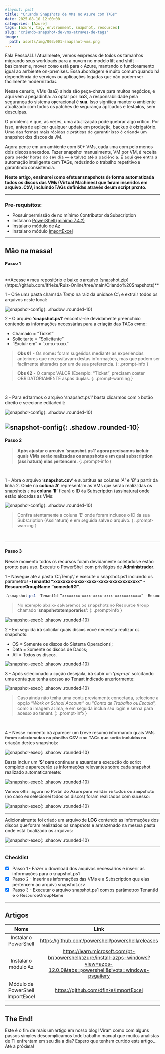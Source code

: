 ```yaml
---
#layout: post
title: "Criando Snapshots de VMs no Azure com TAGs"
date: 2025-08-10 12:00:00
categories: [Azure]
tags: [azure, tag, environment, snapshot, resources]
slug: 'criando-snapshot-de-vms-atraves-de-tags'
image:
  path: assets/img/003/001-snapshot-vms.png
---
```


Fala PessoALL! Atualmente, vemos empresas de todos os tamanhos migrando seus workloads para a nuvem no modelo lift and shift — basicamente, mover como está para o Azure, mantendo o funcionamento igual ao ambiente on-premises. Essa abordagem é muito comum quando há dependência de serviços ou aplicações legadas que não podem ser facilmente modernizadas.

Nesse cenário, VMs (IaaS) ainda são peça-chave para muitos negócios, e aqui vem a pegadinha: ao optar por IaaS, a responsabilidade pela segurança do sistema operacional é **sua**. Isso significa manter o ambiente atualizado com todos os patches de segurança aplicados e testados, sem desculpas.

O problema é que, às vezes, uma atualização pode quebrar algo crítico. Por isso, antes de aplicar qualquer update em produção, backup é obrigatório. Uma das formas mais rápidas e práticas de garantir isso é criando um snapshot dos discos da VM.

Agora pense em um ambiente com 50+ VMs, cada uma com pelo menos dois discos anexados. Fazer snapshot manualmente, VM por VM, é receita para perder horas do seu dia — e talvez até a paciência. É aqui que entra a automação inteligente com TAGs, reduzindo o trabalho repetitivo e garantindo consistência.


**Neste artigo, ensinarei como efetuar snapshots de forma automatizada todos os discos das VMs (Virtual Machines) que foram inseridos em arquivo .CSV, incluindo TAGs definidas através de um script pronto.**

---

### Pre-requisitos:
- Possuir permissão de no mínimo Contributor da Subscription
- Instalar o [PowerShell (mínimo 7.4.2)](https://github.com/powershell/powershell/releases)
- Instalar o módulo de [Az](https://learn.microsoft.com/en-us/powershell/azure/install-azps-windows?view=azps-14.3.0&viewFallbackFrom=azps-13.4.0&tabs=powershell&pivots=windows-psgallery)
- Instalar o módulo [ImportExcel](https://www.powershellgallery.com/packages/ImportExcel/7.8.9)

---

## Mão na massa!

#### Passo 1
<br>
**Acesse o meu repositório e baixe o arquivo [snapshot.zip](https://github.com/lfrleite/Ruiz-Online/tree/main/Criando%20Snapshots)**
<br>

1 - Crie uma pasta chamada *Temp* na raiz da unidade C:\ e extraia todos os arquivos neste local:

![snapshot-config](/assets/img/003/002-snapshot-vms.png){: .shadow .rounded-10} 
<br>

2 - O arquivo ‘**snapshot.ps1**‘ encontra-se devidamente preenchido contendo as informações necessárias para a criação das TAGs como:
<br>
- Chamado = “Ticket”
- Solicitante = “Solicitante”
- “Excluir em” = “xx-xx-xxxx”

> **Obs 01** - Os nomes foram sugeridos mediante as experiencias anteriores que necessitavam destas informações, mas que podem ser facilmente alterados por um de sua preferencia.
{: .prompt-info } 

> **Obs 02** - O campo VALOR (Exemplo: “Ticket”) precisam conter OBRIGATÓRIAMENTE aspas duplas.
{: .prompt-warning } 
<br>

3 - Para editarmos o arquivo ‘snapshot.ps1‘ basta clicarmos com o botão direito e selecione editar/edit:

![snapshot-config](/assets/img/003/003-snapshot-vms.png){: .shadow .rounded-10} 
<br>

![snapshot-config](/assets/img/003/004-snapshot-vms.png){: .shadow .rounded-10} 
<br>
---

#### Passo 2

> **Após ajustar o arquivo ‘snapshot.ps1‘ agora precisamos incluir quais VMs serão realizadas os snapshots e em qual subscription (assinatura) elas pertencem.**
{: .prompt-info } 
<br>

1 - Abra o arquivo ‘**snapshot.csv**‘ e substitua as colunas ‘*A*’ e ‘*B*’ a partir da linha 2. Onde na **coluna ‘A’** representam as VMs que serão realizadas os snapshots e na **coluna ‘B’** ficará o ID da Subscription (assinatura) onde estão alocadas as VMs:

![snapshot-config](/assets/img/003/005-snapshot-vms.png){: .shadow .rounded-10} 
<br>

> Confira atentamente a coluna ‘B’ onde foram inclusos o ID da sua Subscription (Assinatura) e em seguida salve o arquivo.
{: .prompt-warning } 
<br>

---

#### Passo 3

Nesse momento todos os recursos foram devidamente coletados e estão pronto para uso. Execute o PowerShell com privilégios de **Administrador**.

1 - Navegue até a pasta ‘C:\Temp\’ e execute o snapshot.ps1 incluindo os parâmetros **-TenantId “xxxxxxxx-xxxx-xxxx-xxxx-xxxxxxxxxxxx” -ResourceGroupName “nomedoRG“**.

```powershell
.\snapshot.ps1 -TenantId “xxxxxxxx-xxxx-xxxx-xxxx-xxxxxxxxxxxx” -ResourceGroupName “nomedoRG“
```

> No exemplo abaixo salvaremos os snapshots no Resource Group chamado ‘**snapshotstemporarios**‘:
{: .prompt-info } 

![snapshot-exec](/assets/img/003/006-snapshot-vms.png){: .shadow .rounded-10} 
<br>

2 - Em seguida irá solicitar quais discos você necessita realizar os snapshots:

- OS = Somente os discos do Sistema Operacional;
- Data = Somente os discos de Dados;
- All = Todos os discos.

![snapshot-exec](/assets/img/003/007-snapshot-vms.png){: .shadow .rounded-10} 
<br>

3 - Após selecionado a opção desejada, irá subir um ‘*pop-up*’ solicitando uma conta que tenha acesso ao Tenant indicado anteriormente:

![snapshot-exec](/assets/img/003/008-snapshot-vms.png){: .shadow .rounded-10} 
<br>

> Caso ainda não tenha uma conta previamente conectada, selecione a opção “*Work or School Account*” ou “*Conta de Trabalho ou Escola*“, como a imagem acima, e em seguida inclua seu login e senha para acesso ao tenant.
{: .prompt-info } 
<br>

4 - Nesse momento irá aparecer um breve resumo informando quais VMs foram selecionadas na planilha CSV e as TAGs que serão incluídas na criação destes snapshots:

![snapshot-exec](/assets/img/003/009-snapshot-vms.png){: .shadow .rounded-10} 
<br>

Basta incluir um ‘**S**‘ para continuar e aguardar a execução do script completo e aparecerão as informações relevantes sobre cada snapshot realizado automaticamente:

![snapshot-exec](/assets/img/003/010-snapshot-vms.png){: .shadow .rounded-10} 
<br>

Vamos olhar agora no Portal do Azure para validar se todos os snapshots (no caso eu selecionei todos os discos) foram realizados com sucesso:

![snapshot-exec](/assets/img/003/011-snapshot-vms.png){: .shadow .rounded-10} 
<br>

---

Adicionalmente foi criado um arquivo de **LOG** contendo as informações dos discos que foram realizados os snapshots e armazenado na mesma pasta onde está localizado os arquivos:

![snapshot-exec](/assets/img/003/012-snapshot-vms.png){: .shadow .rounded-10} 
<br>

---

### Checklist
- [x] Passo 1 - Fazer o download dos arquivos necessários e inserir as informações para o snapshot.ps1
- [x] Passo 2 - Inserir as informações das VMs e a Subscription que elas pertencem ao arquivo snapshot.csv
- [x] Passo 3 - Executar o arquivo snapshot.ps1 com os parâmetros TenantId e o ResourceGroupName

---

## Artigos

| Nome                                                        | Link                                                                                                                               |
| :----------------------------------------------------------:|:----------------------------------------------------------------------------------------------------------------------------------:|
| Instalar o PowerShell                                       | <https://github.com/powershell/powershell/releases>                                                                                |
| Instalar o módulo Az                                        | <https://learn.microsoft.com/pt-br/powershell/azure/install-azps-windows?view=azps-12.0.0&tabs=powershell&pivots=windows-psgallery>|
| Módulo de PowerShell ImportExcel                            | <https://github.com/dfinke/ImportExcel>                                                                                            |


---

## The End!

Este é o fim de mais um artigo em nosso blog! Viram como com alguns passos simples descomplicamos todo trabalho manual que muitos analistas de TI enfrentam em seu dia a dia? Espero que tenham curtido este artigo... Até a próxima!